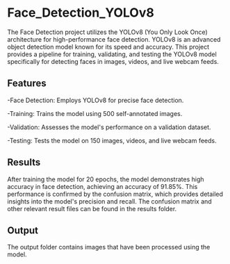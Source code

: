 # Face_Detection_YOLOv8

The Face Detection project utilizes the YOLOv8 (You Only Look Once) architecture for high-performance face detection. YOLOv8 is an advanced object detection model known for its speed and accuracy. This project provides a pipeline for training, validating, and testing the YOLOv8 model specifically for detecting faces in images, videos, and live webcam feeds.

## Features
-Face Detection: Employs YOLOv8 for precise face detection.

-Training: Trains the model using 500 self-annotated images.

-Validation: Assesses the model's performance on a validation dataset.

-Testing: Tests the model on 150 images, videos, and live webcam feeds.


## Results 
After training the model for 20 epochs, the model demonstrates high accuracy in face detection, achieving an accuracy of 91.85%. This performance is confirmed by the confusion matrix, which provides detailed insights into the model's precision and recall. The confusion matrix and other relevant result files can be found in the results folder.

## Output 
The output folder contains images that have been processed using the model.
